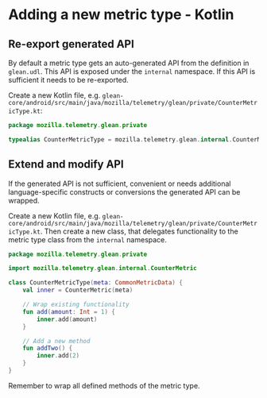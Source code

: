 # Adding a new metric type - Kotlin

## Re-export generated API

By default a metric type gets an auto-generated API from the definition in `glean.udl`.
This API is exposed under the `internal` namespace.
If this API is sufficient it needs to be re-exported.

Create a new Kotlin file, e.g. `glean-core/android/src/main/java/mozilla/telemetry/glean/private/CounterMetricType.kt`:

```Kotlin
package mozilla.telemetry.glean.private

typealias CounterMetricType = mozilla.telemetry.glean.internal.CounterMetric
```

## Extend and modify API

If the generated API is not sufficient, convenient or needs additional language-specific constructs or conversions the generated API can be wrapped.

Create a new Kotlin file, e.g. `glean-core/android/src/main/java/mozilla/telemetry/glean/private/CounterMetricType.kt`.
Then create a new class, that delegates functionality to the metric type class from the `internal` namespace.

```Kotlin
package mozilla.telemetry.glean.private

import mozilla.telemetry.glean.internal.CounterMetric

class CounterMetricType(meta: CommonMetricData) {
    val inner = CounterMetric(meta)

    // Wrap existing functionality
    fun add(amount: Int = 1) {
        inner.add(amount)
    }

    // Add a new method
    fun addTwo() {
        inner.add(2)
    }
}
```

Remember to wrap all defined methods of the metric type.

